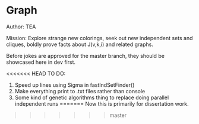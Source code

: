 # Graph

Author: TEA

Mission: Explore strange new colorings, seek out new independent sets and cliques, boldly prove facts about J(v,k,i) and related graphs.

Before jokes are approved for the master branch, they should be showcased here in dev first.

<<<<<<< HEAD
TO DO:

1) Speed up lines using Sigma in fastIndSetFinder()
2) Make everything print to .txt files rather than console
3) Some kind of genetic algorithms thing to replace doing parallel independent runs
=======
Now this is primarily for dissertation work.
>>>>>>> master

